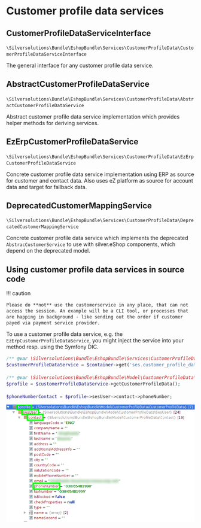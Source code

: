 # Customer profile data services

## CustomerProfileDataServiceInterface

`\Silversolutions\Bundle\EshopBundle\Services\CustomerProfileData\CustomerProfileDataServiceInterface`

The general interface for any customer profile data service.

## AbstractCustomerProfileDataService

`\Silversolutions\Bundle\EshopBundle\Services\CustomerProfileData\AbstractCustomerProfileDataService`

Abstract customer profile data service implementation which provides helper methods for deriving services.

## EzErpCustomerProfileDataService

`\Silversolutions\Bundle\EshopBundle\Services\CustomerProfileData\EzErpCustomerProfileDataService`

Concrete customer profile data service implementation using ERP as source for customer and contact data. Also uses eZ platform as source for account data and target for fallback data.

## DeprecatedCustomerMappingService

`\Silversolutions\Bundle\EshopBundle\Services\CustomerProfileData\DeprecatedCustomerMappingService`

Concrete customer profile data service which implements the deprecated `AbstracCustomerService` to use with silver.eShop components, which depend on the deprecated model.

## Using customer profile data services in source code

!!! caution

    Please do **not** use the customerservice in any place, that can not access the session. An example will be a CLI tool, or processes that are happing in background - like sending out the order if customer payed via payment service provider.

To use a customer profile data service, e.g. the `EzErpCustomerProfileDataService`, you might inject the service into your method resp. using the Symfony DIC.

``` php
/** @var \Silversolutions\Bundle\EshopBundle\Services\CustomerProfileData\CustomerProfileDataServiceInterface $customerProfileDataService */
$customerProfileDataService = $container->get('ses.customer_profile_data.ez_erp');
 
/** @var \Silversolutions\Bundle\EshopBundle\Model\CustomerProfileData\CustomerProfileData $profile */
$profile = $customerProfileDataService->getCustomerProfileData();
 
$phoneNumberContact = $profile->sesUser->contact->phoneNumber;
```

![](../../../img/customer_4.png)
